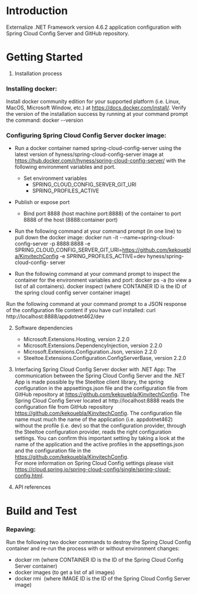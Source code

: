 # Introduction 
Externalize .NET Framework version 4.6.2 application configuration with Spring Cloud Config Server and GitHub repository.


# Getting Started
1. Installation process

### Installing docker:
      
Install docker community edition for your supported platform (i.e. Linux, MacOS, Microsoft Window, etc.) at           https://docs.docker.com/install/.
Verify the version of the  installation success by running at your command prompt the command: 
docker --version

### Configuring Spring Cloud Config Server docker image:
      
- Run a docker container named spring-cloud-config-server using the latest version of hyness/spring-cloud-config-server image at   https://hub.docker.com/r/hyness/spring-cloud-config-server/ with the following environment variables and port.
  - Set environment variables
    - SPRING_CLOUD_CONFIG_SERVER_GIT_URI
    - SPRING_PROFILES_ACTIVE
- Publish or expose port
    - Bind port 8888 (host machine port:8888) of the container to port 8888 of the host (8888:container port)
      
- Run the following command at your command prompt (in one line) to pull down the docker image:
docker run -it --name=spring-cloud-config-server -p 8888:8888 -e    SPRING_CLOUD_CONFIG_SERVER_GIT_URI=https://github.com/kekouebla/KinvitechConfig -e SPRING_PROFILES_ACTIVE=dev hyness/spring-cloud-config-   server

- Run the following command at your command prompt to inspect the container for the environment variables and port:
docker ps -a (to view a list of all containers).
docker inspect <CONTAINER ID> (where CONTAINER ID is the ID of the spring cloud config server container image)
  
Run the following command at your command prompt to a JSON response of the configuration file content if you have curl installed:
curl http://localhost:8888/appdotnet462/dev


2. Software dependencies
   - Microsoft.Extensions.Hosting, version 2.2.0
   - Microsoft.Extensions.DependencyInjection, version 2.2.0
   - Microsoft.Extensions.Configuration.Json, version 2.2.0
   - Steeltoe.Extensions.Configuration.ConfigServerBase, version 2.2.0

3. Interfacing Spring Cloud Config Server docker with .NET App:
The communication between the Spring Cloud Config Server and the .NET App is made possible by the Steeltoe client library, the            spring configuration in the appsettings.json file and the configuration file from GitHub repository at https://github.com/kekouebla/KinvitechConfig.  The Spring Cloud Config Server located at http://localhost:8888 reads the configuration file from GitHub repository https://github.com/kekouebla/KinvitechConfig.  The configuration file name must much the name of the application (i.e. appdotnet462) without the profile (i.e. dev) so that the configuration provider, through the Steeltoe configuration provider, reads the right configuration settings.  You can confirm this important setting by taking a look at the name of the application and the active profiles in the appsettings.json and the configuration file in the https://github.com/kekouebla/KinvitechConfig.  
For more information on Spring Cloud Config settings please visit https://cloud.spring.io/spring-cloud-config/single/spring-cloud-config.html.

4. API references

# Build and Test
### Repaving:

Run the following two docker commands to destroy the Spring Cloud Config container and re-run the process with or without environment changes:
- docker rm <CONTAINER ID> (where CONTAINER ID is the ID of the Spring Cloud Config Server container)
- docker images (to get a list of all images)
- docker rmi <IMAGE ID> (where IMAGE ID is the ID of the Spring Cloud Config Server image)


